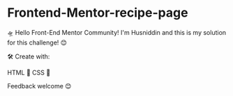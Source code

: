 # Frontend-Mentor-recipe-page
🛸 Hello Front-End Mentor Community! I'm Husniddin and this is my solution for this challenge! 😊

🛠️ Create with:

HTML 🧾 CSS 🎨

Feedback welcome 😊
